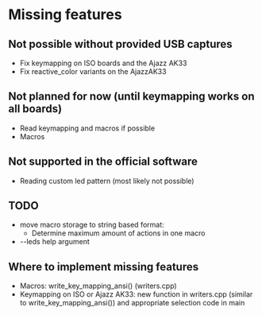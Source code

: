 # Missing features

## Not possible without provided USB captures
- Fix keymapping on ISO boards and the Ajazz AK33
- Fix reactive_color variants on the AjazzAK33

## Not planned for now (until keymapping works on all boards)
- Read keymapping and macros if possible
- Macros

## Not supported in the official software
- Reading custom led pattern (most likely not possible)

## TODO
- move macro storage to string based format:
	- Determine maximum amount of actions in one macro
- --leds help argument

## Where to implement missing features
- Macros: write_key_mapping_ansi() (writers.cpp)
- Keymapping on ISO or Ajazz AK33: new function in writers.cpp (similar to write_key_mapping_ansi()) and appropriate selection code in main
